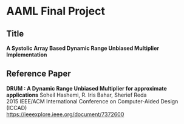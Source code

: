 # AAML Final Project
## Title
**A Systolic Array Based Dynamic Range Unbiased Multiplier Implementation**

##  Reference Paper
**DRUM : A Dynamic Range Unbiased Multiplier for approximate applications**
Soheil Hashemi, R. Iris Bahar, Sherief Reda \
2015 IEEE/ACM International Conference on Computer-Aided Design (ICCAD) \
https://ieeexplore.ieee.org/document/7372600


